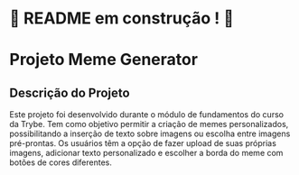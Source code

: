 # :construction: README em construção ! :construction:
<!-- Olá, Tryber!
Esse é apenas um arquivo inicial para o README do seu projeto.
É essencial que você preencha esse documento por conta própria, ok?
Não deixe de usar nossas dicas de escrita de README de projetos, e deixe sua criatividade brilhar!
:warning: IMPORTANTE: você precisa deixar nítido:
- quais arquivos/pastas foram desenvolvidos por você; 
- quais arquivos/pastas foram desenvolvidos por outra pessoa estudante;
- quais arquivos/pastas foram desenvolvidos pela Trybe.
-->
# Projeto Meme Generator

## Descrição do Projeto
Este projeto foi desenvolvido durante o módulo de fundamentos do curso da Trybe. Tem como objetivo permitir a criação de memes personalizados, possibilitando a inserção de texto sobre imagens ou escolha entre imagens pré-prontas. Os usuários têm a opção de fazer upload de suas próprias imagens, adicionar texto personalizado e escolher a borda do meme com botões de cores diferentes.
